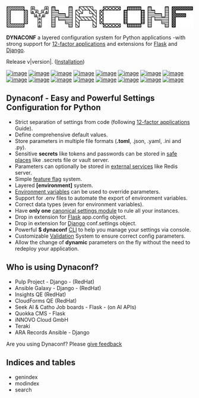 ![LOGO](assets/images/logo_big.svg)
  
**DYNACONF** a layered configuration system for Python applications -with strong support for [12-factor applications](https://12factor.net/config) and extensions for [Flask](guides/flask.md) and [Django](guides/django.md).
  
Release v|version|. ([Installation](guides/usage.md))
  
[![image](https://img.shields.io/pypi/l/dynaconf.svg)](https://pypi.org/project/dynaconf/)
[![image](https://img.shields.io/pypi/pyversions/dynaconf.svg)](https://pypi.org/project/dynaconf/)
[![image](https://img.shields.io/pypi/dm/dynaconf.svg?label=pip%20installs)](https://pypi.org/project/dynaconf/)
[![image](https://img.shields.io/pypi/v/dynaconf.svg)](https://pypi.org/project/dynaconf/)
[![image](https://api.codacy.com/project/badge/Grade/5074f5d870a24ddea79def463453545b)](https://www.codacy.com/app/rochacbruno/dynaconf?utm_source=github.com&amp;utm_medium=referral&amp;utm_content=rochacbruno/dynaconf&amp;utm_campaign=Badge_Grade)
[![image](https://dev.azure.com/rochacbruno/dynaconf/_apis/build/status/rochacbruno.dynaconf?branchName=master%0A)](https://dev.azure.com/rochacbruno/dynaconf/_build/latest?definitionId=1&branchName=master)
[![image](https://img.shields.io/azure-devops/build/rochacbruno/3e08a9d6-ea7f-43d7-9584-96152e542071/1/master.svg?label=windows%20build&logo=windows)](https://dev.azure.com/rochacbruno/dynaconf/_build/latest?definitionId=1&branchName=master)
[![image](https://img.shields.io/azure-devops/build/rochacbruno/3e08a9d6-ea7f-43d7-9584-96152e542071/1/master.svg?label=linux%20build&logo=linux)](https://dev.azure.com/rochacbruno/dynaconf/_build/latest?definitionId=1&branchName=master)
[![image](https://codecov.io/gh/rochacbruno/dynaconf/branch/master/graph/badge.svg)](https://codecov.io/gh/rochacbruno/dynaconf)
[![image](https://img.shields.io/github/issues/rochacbruno/dynaconf.svg)](https://github.com/rochacbruno/dynaconf/issues)
[![image](https://img.shields.io/github/stars/rochacbruno/dynaconf.svg)](https://github.com/rochacbruno/dynaconf/stargazers)
[![image](https://img.shields.io/github/release-date/rochacbruno/dynaconf.svg)](https://github.com/rochacbruno/dynaconf/releases)
[![image](https://img.shields.io/github/commits-since/rochacbruno/dynaconf/latest.svg)](https://github.com/rochacbruno/dynaconf/commits/master)
[![image](https://img.shields.io/github/last-commit/rochacbruno/dynaconf.svg)](https://github.com/rochacbruno/dynaconf/commits/master)
[![image](https://img.shields.io/badge/code%20style-black-000000.svg)](https://github.com/ambv/black)
[![image](https://img.shields.io/badge/chat-t.me/dynaconf-blue.svg?logo=telegram)](https://t.me/dynaconf)
  
## Dynaconf - Easy and Powerful Settings Configuration for Python
  
 - Strict separation of settings from code (following [12-factor applications](https://12factor.net/config) Guide).
 - Define comprehensive default values.
 - Store parameters in multiple file formats (**.toml**, .json, .yaml, .ini and .py).
 - Sensitive **secrets** like tokens and passwords can be stored in
  [safe places](guides/sensitive_secrets.md) like .secrets file or vault server.
 - Parameters can optionally be stored in [external services](guides/external_storages.md) like Redis server.
 - Simple [feature flag](guides/feature_flag.md) system.
 - Layered **[environment]** system.
 - [Environment variables](guides/environment_variables.md) can be used to override parameters.
 - Support for .env files to automate the export of environment variables.
 - Correct data types (even for environment variables).
 - Have **only one** [canonical settings module](guides/usage.md) to rule all your instances.
 - Drop in extension for [Flask](guides/flask.md) app.config object.
 - Drop in extension for [Django](guides/django.md) conf.settings object.
 - Powerful **\$ dynaconf** [CLI](guides/cli.md) to help you manage your settings via console.
 - Customizable [Validation](guides/validation.md) System to ensure correct config parameters.
 - Allow the change of **dynamic** parameters on the fly without the need to redeploy your application.
  
## Who is using Dynaconf?
  
 - Pulp Project - Django - (RedHat)
 - Ansible Galaxy - Django - (RedHat)
 - Insights QE (RedHat)
 - CloudForms QE (RedHat)
 - Seek AI & Catho Job boards - Flask - (on AI APIs)
 - Quokka CMS - Flask
 - iNNOVO Cloud GmbH
 - Teraki
 - ARA Records Ansible - Django
  
Are you using Dynaconf? Please [give feedback](https://github.com/rochacbruno/dynaconf/issues/155)
  
## Indices and tables
  
 - genindex
 - modindex
 - search

